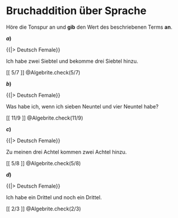 <!--
version:  0.0.1

language: de

@style
input {
    text-align: center;
}

.flex-container {
    display: flex;
    flex-wrap: wrap;
    align-items: stretch;
    gap: 20px;
}

.flex-child {
    flex: 1;
    min-width: 350px;
    margin-right: 20px;
}

@media (max-width: 400px) {
    .flex-child {
        flex: 100%;
        margin-right: 0;
    }
}
@end

formula: \carry   \textcolor{red}{\scriptsize #1}
formula: \digit   \rlap{\carry{#1}}\phantom{#2}#2
formula: \permil  \text{‰}


import: https://raw.githubusercontent.com/LiaTemplates/Tikz-Jax/main/README.md

script: https://cdn.jsdelivr.net/gh/LiaTemplates/Tikz-Jax@main/dist/index.js

import: https://raw.githubusercontent.com/liaTemplates/algebrite/master/README.md

import: https://raw.githubusercontent.com/LiaTemplates/GGBScript/refs/heads/main/README.md



tags: Bruchrechnung, Addition, sehr leicht, sehr niedrig, Angeben

comment: Höre dir eine Beschreibung eines Terms an und gib danach den beschriebenen Wert des Terms an.

author: Martin Lommatzsch

-->




# Bruchaddition über Sprache



Höre die Tonspur an und **gib** den Wert des beschriebenen Terms **an**.


<section class="flex-container">

<div class="flex-child">

__$a)\;\;$__ 

{{|> Deutsch Female}}
<!-- style="position: absolute; left: -9999px;" -->
Ich habe zwei Siebtel und bekomme drei Siebtel hinzu.

<!-- data-solution-button="5"-->
[[  5/7  ]] 
@Algebrite.check(5/7)


</div>

<div class="flex-child">

__$b)\;\;$__ 

{{|> Deutsch Female}}
<!-- style="position: absolute; left: -9999px;" -->
Was habe ich, wenn ich sieben Neuntel und vier Neuntel habe?

<!-- data-solution-button="5"-->
[[  11/9  ]] 
@Algebrite.check(11/9)


</div>

<div class="flex-child">

__$c)\;\;$__ 

{{|> Deutsch Female}}
<!-- style="position: absolute; left: -9999px;" -->
Zu meinen drei Achtel kommen zwei Achtel hinzu.

<!-- data-solution-button="5"-->
[[  5/8  ]] 
@Algebrite.check(5/8)


</div>

<div class="flex-child">

__$d)\;\;$__ 

{{|> Deutsch Female}}
<!-- style="position: absolute; left: -9999px;" -->
Ich habe ein Drittel und noch ein Drittel.

<!-- data-solution-button="5"-->
[[  2/3  ]] 
@Algebrite.check(2/3)


</div>

</section>

